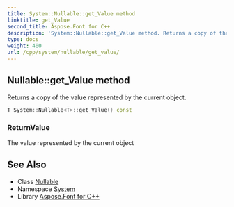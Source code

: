 ```yaml
---
title: System::Nullable::get_Value method
linktitle: get_Value
second_title: Aspose.Font for C++
description: 'System::Nullable::get_Value method. Returns a copy of the value represented by the current object in C++.'
type: docs
weight: 400
url: /cpp/system/nullable/get_value/
---
```

## Nullable::get_Value method


Returns a copy of the value represented by the current object.

```cpp
T System::Nullable<T>::get_Value() const
```


### ReturnValue

The value represented by the current object

## See Also

* Class [Nullable](../)
* Namespace [System](../../)
* Library [Aspose.Font for C++](../../../)
